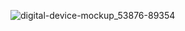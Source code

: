 
![digital-device-mockup_53876-89354](https://user-images.githubusercontent.com/115630356/226172044-aebf1bae-919b-4656-9f6a-e4eadf56c06b.jpg)
